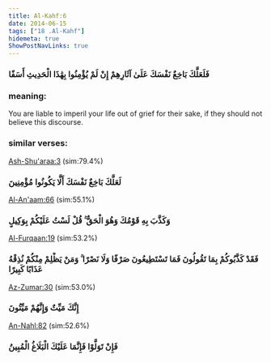 ```yaml
---
title: Al-Kahf:6
date: 2014-06-15
tags: ["18 .Al-Kahf"]
hidemeta: true 
ShowPostNavLinks: true 
---
```

### فَلَعَلَّكَ بَاخِعٌ نَفْسَكَ عَلَىٰ آثَارِهِمْ إِنْ لَمْ يُؤْمِنُوا بِهَٰذَا الْحَدِيثِ أَسَفًا
### meaning: 
You are liable to imperil your life out of grief for their sake, if they should not believe this discourse.
### similar verses: 

[Ash-Shu'araa:3](/26/3) (sim:79.4%)

### لَعَلَّكَ بَاخِعٌ نَفْسَكَ أَلَّا يَكُونُوا مُؤْمِنِينَ

[Al-An'aam:66](/6/66) (sim:55.1%)

### وَكَذَّبَ بِهِ قَوْمُكَ وَهُوَ الْحَقُّ ۚ قُلْ لَسْتُ عَلَيْكُمْ بِوَكِيلٍ

[Al-Furqaan:19](/25/19) (sim:53.2%)

### فَقَدْ كَذَّبُوكُمْ بِمَا تَقُولُونَ فَمَا تَسْتَطِيعُونَ صَرْفًا وَلَا نَصْرًا ۚ وَمَنْ يَظْلِمْ مِنْكُمْ نُذِقْهُ عَذَابًا كَبِيرًا

[Az-Zumar:30](/39/30) (sim:53.0%)

### إِنَّكَ مَيِّتٌ وَإِنَّهُمْ مَيِّتُونَ

[An-Nahl:82](/16/82) (sim:52.6%)

### فَإِنْ تَوَلَّوْا فَإِنَّمَا عَلَيْكَ الْبَلَاغُ الْمُبِينُ
